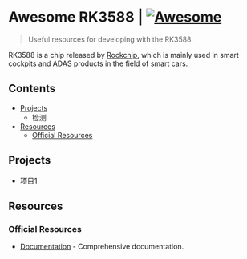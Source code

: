 # Awesome RK3588 | [![Awesome](https://awesome.re/badge.svg)](https://awesome.re)

[//]: # ([<img src="RK3588-logo.svg" align="right" width="100">]&#40;https://electronjs.org&#41;)

> Useful resources for developing with the RK3588.


RK3588 is a chip released by [Rockchip](https://www.rock-chips.com/a/en/), which is mainly used in smart cockpits and ADAS products in the field of smart cars.
## Contents
- [Projects](#projects)
  - 检测
- [Resources](#resources)
  - [Official Resources](#official-resources)


## Projects
    
- 项目1

## Resources

### Official Resources
- [Documentation](https://fastapi.tiangolo.com/) - Comprehensive documentation.